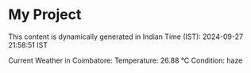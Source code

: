 # My Project

This content is dynamically generated in Indian Time (IST): 2024-09-27 21:58:51 IST


Current Weather in Coimbatore:
Temperature: 26.88 °C
Condition: haze
